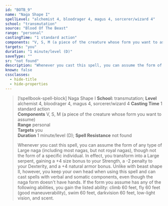 ```yaml
---
id: "BOTB_9"
name: "Naga Shape I"
spellLevel: "alchemist 4, bloodrager 4, magus 4, sorcerer/wizard 4"
school: "transmutation"
source: "Blood Of The Beast"
range: "personal"
castingTime: "1 standard action"
components: "V, S, M (a piece of the creature whose form you want to assume)"
targets: "you"
duration: "1 minute/level (D)"
saveType: ""
sr: "not found"
description: "Whenever you cast this spell, you can assume the form of any type of Large naga (including most nagas, but not royal nagas), though not the form of a specific individual. In effect, you transform into a Large serpent, gaining a +4 size bonus to your Strength, a -2 penalty to your Dexterity, and a +4 natural armor bonus. Unlike with beast shape II, however, you keep your own head when using this spell and can cast spells with verbal and somatic components, even though the naga form doesn't have hands.  If the form you assume has any of the following abilities, you gain the listed ability: climb 60 feet, fly 60 feet (good maneuverability), swim 60 feet, darkvision 60 feet, low-light vision, and scent."
known: false
cssclasses:
  - hide-title
  - hide-properties
---
```


> [!spellbook-spell-block] Naga Shape I
> **School:** transmutation; **Level** alchemist 4, bloodrager 4, magus 4, sorcerer/wizard 4
> **Casting Time** 1 standard action  
> **Components** V, S, M (a piece of the creature whose form you want to assume)  
> **Range** personal  
> **Targets** you  
> **Duration** 1 minute/level (D); **Spell Resistance** not found
> 
> Whenever you cast this spell, you can assume the form of any type of Large naga (including most nagas, but not royal nagas), though not the form of a specific individual. In effect, you transform into a Large serpent, gaining a +4 size bonus to your Strength, a -2 penalty to your Dexterity, and a +4 natural armor bonus. Unlike with beast shape II, however, you keep your own head when using this spell and can cast spells with verbal and somatic components, even though the naga form doesn't have hands.  If the form you assume has any of the following abilities, you gain the listed ability: climb 60 feet, fly 60 feet (good maneuverability), swim 60 feet, darkvision 60 feet, low-light vision, and scent.